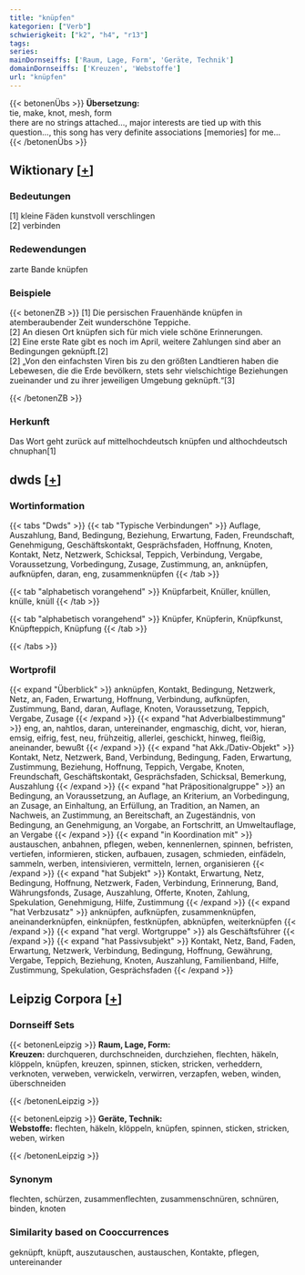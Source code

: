 ```yaml
---
title: "knüpfen"
kategorien: ["Verb"]
schwierigkeit: ["k2", "h4", "r13"]
tags:
series:
mainDornseiffs: ['Raum, Lage, Form', 'Geräte, Technik']
domainDornseiffs: ['Kreuzen', 'Webstoffe']
url: "knüpfen"
---
```


{{< betonenÜbs >}}
**Übersetzung:**  
tie, make, knot, mesh, form  
there are no strings attached..., major interests are tied up with this question..., this song has very definite associations [memories] for me...  
{{< /betonenÜbs >}}

## Wiktionary [[+](https://de.wiktionary.org/wiki/knüpfen)]

### Bedeutungen
[1] kleine Fäden kunstvoll verschlingen  
[2] verbinden  

### Redewendungen
zarte Bande knüpfen  

### Beispiele
{{< betonenZB >}}
[1] Die persischen Frauenhände knüpfen in atemberaubender Zeit wunderschöne Teppiche.  
[2] An diesen Ort knüpfen sich für mich viele schöne Erinnerungen.  
[2] Eine erste Rate gibt es noch im April, weitere Zahlungen sind aber an Bedingungen geknüpft.[2]  
[2] „Von den einfachsten Viren bis zu den größten Landtieren haben die Lebewesen, die die Erde bevölkern, stets sehr vielschichtige Beziehungen zueinander und zu ihrer jeweiligen Umgebung geknüpft.“[3]  

{{< /betonenZB >}}
### Herkunft
Das Wort geht zurück auf mittelhochdeutsch knüpfen und althochdeutsch chnuphan[1]  



## dwds [[+](https://www.dwds.de/wb/knüpfen)]

### Wortinformation
{{< tabs "Dwds" >}}
{{< tab "Typische Verbindungen" >}}
Auflage, Auszahlung, Band, Bedingung, Beziehung, Erwartung, Faden, Freundschaft, Genehmigung, Geschäftskontakt, Gesprächsfaden, Hoffnung, Knoten, Kontakt, Netz, Netzwerk, Schicksal, Teppich, Verbindung, Vergabe, Voraussetzung, Vorbedingung, Zusage, Zustimmung, an, anknüpfen, aufknüpfen, daran, eng, zusammenknüpfen
{{< /tab >}}

{{< tab "alphabetisch vorangehend" >}}
Knüpfarbeit, Knüller, knüllen, knülle, knüll
{{< /tab >}}

{{< tab "alphabetisch vorangehend" >}}
Knüpfer, Knüpferin, Knüpfkunst, Knüpfteppich, Knüpfung
{{< /tab >}}

{{< /tabs >}}

### Wortprofil
{{< expand "Überblick" >}} anknüpfen, Kontakt, Bedingung, Netzwerk, Netz, an, Faden, Erwartung, Hoffnung, Verbindung, aufknüpfen, Zustimmung, Band, daran, Auflage, Knoten, Voraussetzung, Teppich, Vergabe, Zusage {{< /expand >}}
{{< expand "hat Adverbialbestimmung" >}} eng, an, nahtlos, daran, untereinander, engmaschig, dicht, vor, hieran, emsig, eifrig, fest, neu, frühzeitig, allerlei, geschickt, hinweg, fleißig, aneinander, bewußt {{< /expand >}}
{{< expand "hat Akk./Dativ-Objekt" >}} Kontakt, Netz, Netzwerk, Band, Verbindung, Bedingung, Faden, Erwartung, Zustimmung, Beziehung, Hoffnung, Teppich, Vergabe, Knoten, Freundschaft, Geschäftskontakt, Gesprächsfaden, Schicksal, Bemerkung, Auszahlung {{< /expand >}}
{{< expand "hat Präpositionalgruppe" >}} an Bedingung, an Voraussetzung, an Auflage, an Kriterium, an Vorbedingung, an Zusage, an Einhaltung, an Erfüllung, an Tradition, an Namen, an Nachweis, an Zustimmung, an Bereitschaft, an Zugeständnis, von Bedingung, an Genehmigung, an Vorgabe, an Fortschritt, an Umweltauflage, an Vergabe {{< /expand >}}
{{< expand "in Koordination mit" >}} austauschen, anbahnen, pflegen, weben, kennenlernen, spinnen, befristen, vertiefen, informieren, sticken, aufbauen, zusagen, schmieden, einfädeln, sammeln, werben, intensivieren, vermitteln, lernen, organisieren {{< /expand >}}
{{< expand "hat Subjekt" >}} Kontakt, Erwartung, Netz, Bedingung, Hoffnung, Netzwerk, Faden, Verbindung, Erinnerung, Band, Währungsfonds, Zusage, Auszahlung, Offerte, Knoten, Zahlung, Spekulation, Genehmigung, Hilfe, Zustimmung {{< /expand >}}
{{< expand "hat Verbzusatz" >}} anknüpfen, aufknüpfen, zusammenknüpfen, aneinanderknüpfen, einknüpfen, festknüpfen, abknüpfen, weiterknüpfen {{< /expand >}}
{{< expand "hat vergl. Wortgruppe" >}} als Geschäftsführer {{< /expand >}}
{{< expand "hat Passivsubjekt" >}} Kontakt, Netz, Band, Faden, Erwartung, Netzwerk, Verbindung, Bedingung, Hoffnung, Gewährung, Vergabe, Teppich, Beziehung, Knoten, Auszahlung, Familienband, Hilfe, Zustimmung, Spekulation, Gesprächsfaden {{< /expand >}}

## Leipzig Corpora [[+](https://corpora.uni-leipzig.de/en/res?word=knüpfen&corpusId=deu_newscrawl-public_2018)]

### Dornseiff Sets
{{< betonenLeipzig >}}
**Raum, Lage, Form:**  
**Kreuzen:** durchqueren, durchschneiden, durchziehen, flechten, häkeln, klöppeln, knüpfen, kreuzen, spinnen, sticken, stricken, verheddern, verknoten, verweben, verwickeln, verwirren, verzapfen, weben, winden, überschneiden  

{{< /betonenLeipzig >}}


{{< betonenLeipzig >}}
**Geräte, Technik:**  
**Webstoffe:** flechten, häkeln, klöppeln, knüpfen, spinnen, sticken, stricken, weben, wirken  

{{< /betonenLeipzig >}}

### Synonym
flechten, schürzen, zusammenflechten, zusammenschnüren, schnüren, binden, knoten


### Similarity based on Cooccurrences
geknüpft, knüpft, auszutauschen, austauschen, Kontakte, pflegen, untereinander

